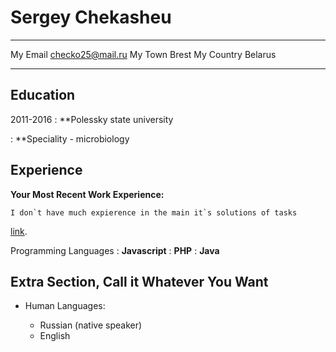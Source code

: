 Sergey Chekasheu
============

-------------------     ----------------------------
My Email                      checko25@mail.ru
My Town                              Brest
My Country                           Belarus
-------------------     ----------------------------

Education
---------

2011-2016 
:   **Polessky state university

:    **Speciality - microbiology

Experience
----------

**Your Most Recent Work Experience:**

``I don`t have much expierence in the main it`s solutions of tasks``

[link](http://www.codewars.org). 


Programming Languages
:   **Javascript** 
:   **PHP** 
:   **Java** 

[ref]: https://github.com/checko25

Extra Section, Call it Whatever You Want
----------------------------------------

* Human Languages:

     * Russian (native speaker)
     * English


